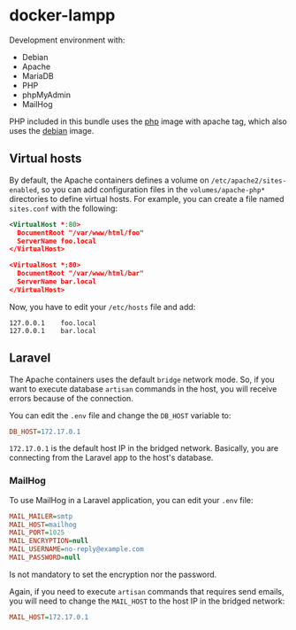 # docker-lampp

Development environment with:

* Debian
* Apache
* MariaDB
* PHP
* phpMyAdmin
* MailHog

PHP included in this bundle uses the [php](https://hub.docker.com/_/php/) image with apache tag,
which also uses the [debian](https://hub.docker.com/_/debian) image.

## Virtual hosts

By default, the Apache containers defines a volume on `/etc/apache2/sites-enabled`, so you can add
configuration files in the `volumes/apache-php*` directories to define virtual hosts. For example,
you can create a file named `sites.conf` with the following:

```xml
<VirtualHost *:80>
  DocumentRoot "/var/www/html/foo"
  ServerName foo.local
</VirtualHost>

<VirtualHost *:80>
  DocumentRoot "/var/www/html/bar"
  ServerName bar.local
</VirtualHost>
```

Now, you have to edit your `/etc/hosts` file and add:

```
127.0.0.1    foo.local
127.0.0.1    bar.local
```

## Laravel

The Apache containers uses the default `bridge` network mode. So, if you want to execute database
`artisan` commands in the host, you will receive errors because of the connection.

You can edit the `.env` file and change the `DB_HOST` variable to:

```ini
DB_HOST=172.17.0.1
```

`172.17.0.1` is the default host IP in the bridged network. Basically, you are connecting from the
Laravel app to the host's database.

### MailHog

To use MailHog in a Laravel application, you can edit your `.env` file:

```ini
MAIL_MAILER=smtp
MAIL_HOST=mailhog
MAIL_PORT=1025
MAIL_ENCRYPTION=null
MAIL_USERNAME=no-reply@example.com
MAIL_PASSWORD=null
```

Is not mandatory to set the encryption nor the password.

Again, if you need to execute `artisan` commands that requires send emails, you will need to change
the `MAIL_HOST` to the host IP in the bridged network:

```ini
MAIL_HOST=172.17.0.1
```
